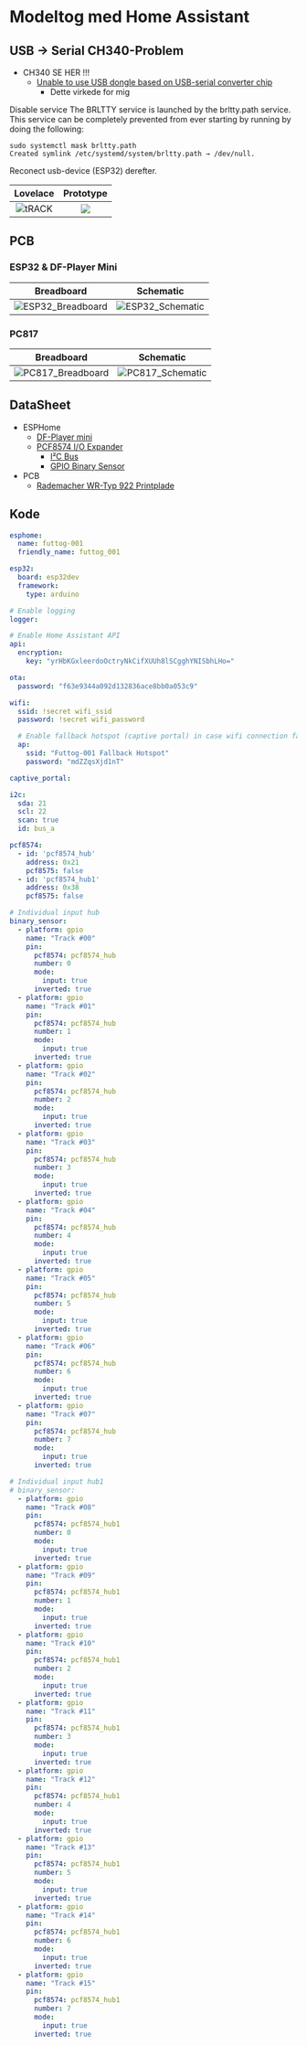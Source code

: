 # Modeltog med Home Assistant

## USB -> Serial CH340-Problem

* CH340 SE HER !!!
  * [Unable to use USB dongle based on USB-serial converter chip](https://unix.stackexchange.com/questions/670636/unable-to-use-usb-dongle-based-on-usb-serial-converter-chip)
    * Dette virkede for mig

Disable service
The BRLTTY service is launched by the brltty.path service. This service can be completely prevented from ever starting by running by doing the following:

```code
sudo systemctl mask brltty.path
Created symlink /etc/systemd/system/brltty.path → /dev/null.
```

Reconect usb-device (ESP32) derefter.

|Lovelace|Prototype|
|:---:|:---:|
|![tRACK](./Image/Track%2000%20-.%2015.png)|![](./Image/20230310_212205.jpg) |

## PCB

### ESP32 & DF-Player Mini

|Breadboard|Schematic|
|:--:|:--:|
|![ESP32_Breadboard](./Image/ESP32_Breadboard.png)|![ESP32_Schematic](./Image/ESP32_Schematic.png)

### PC817

|Breadboard|Schematic|
|:--:|:--:|
|![PC817_Breadboard](./Image/PC817_Breadboard.png)|![PC817_Schematic](./Image/PC817_Schematic.png)

## DataSheet

* ESPHome
  * [DF-Player mini](https://esphome.io/components/dfplayer.html?highlight=df+player)
  * [PCF8574 I/O Expander](https://esphome.io/components/pcf8574.html?highlight=pcf8574)
    * [I²C Bus](https://esphome.io/components/i2c.html#i2c)
    * [GPIO Binary Sensor](https://esphome.io/components/binary_sensor/gpio.html)
* PCB
  * [Rademacher WR-Typ 922 Printplade](https://www.conradelektronik.dk/p/rademacher-wr-typ-922-printplade-til-eksperimenter-hardt-papir-l-x-b-160-mm-x-100-mm-35-m-rastermal-254-mm-indhold-521214)

## Kode

```yaml
esphome:
  name: futtog-001
  friendly_name: futtog_001

esp32:
  board: esp32dev
  framework:
    type: arduino

# Enable logging
logger:

# Enable Home Assistant API
api:
  encryption:
    key: "yrHbKGxleerdoOctryNkCifXUUh8lSCgghYNISbhLHo="

ota:
  password: "f63e9344a092d132836ace8bb0a053c9"

wifi:
  ssid: !secret wifi_ssid
  password: !secret wifi_password

  # Enable fallback hotspot (captive portal) in case wifi connection fails
  ap:
    ssid: "Futtog-001 Fallback Hotspot"
    password: "mdZZqsXjd1nT"

captive_portal:

i2c:
  sda: 21
  scl: 22
  scan: true
  id: bus_a    

pcf8574:
  - id: 'pcf8574_hub'
    address: 0x21
    pcf8575: false
  - id: 'pcf8574_hub1'
    address: 0x38
    pcf8575: false

# Individual input hub
binary_sensor:
  - platform: gpio
    name: "Track #00"
    pin:
      pcf8574: pcf8574_hub
      number: 0
      mode:
        input: true
      inverted: true
  - platform: gpio
    name: "Track #01"
    pin:
      pcf8574: pcf8574_hub
      number: 1
      mode:
        input: true
      inverted: true
  - platform: gpio
    name: "Track #02"
    pin:
      pcf8574: pcf8574_hub
      number: 2
      mode:
        input: true
      inverted: true
  - platform: gpio
    name: "Track #03"
    pin:
      pcf8574: pcf8574_hub
      number: 3
      mode:
        input: true
      inverted: true
  - platform: gpio
    name: "Track #04"
    pin:
      pcf8574: pcf8574_hub
      number: 4
      mode:
        input: true
      inverted: true
  - platform: gpio
    name: "Track #05"
    pin:
      pcf8574: pcf8574_hub
      number: 5
      mode:
        input: true
      inverted: true
  - platform: gpio
    name: "Track #06"
    pin:
      pcf8574: pcf8574_hub
      number: 6
      mode:
        input: true
      inverted: true
  - platform: gpio
    name: "Track #07"
    pin:
      pcf8574: pcf8574_hub
      number: 7
      mode:
        input: true
      inverted: true

# Individual input hub1
# binary_sensor:
  - platform: gpio
    name: "Track #08"
    pin:
      pcf8574: pcf8574_hub1
      number: 0
      mode:
        input: true
      inverted: true
  - platform: gpio
    name: "Track #09"
    pin:
      pcf8574: pcf8574_hub1
      number: 1
      mode:
        input: true
      inverted: true
  - platform: gpio
    name: "Track #10"
    pin:
      pcf8574: pcf8574_hub1
      number: 2
      mode:
        input: true
      inverted: true
  - platform: gpio
    name: "Track #11"
    pin:
      pcf8574: pcf8574_hub1
      number: 3
      mode:
        input: true
      inverted: true
  - platform: gpio
    name: "Track #12"
    pin:
      pcf8574: pcf8574_hub1
      number: 4
      mode:
        input: true
      inverted: true
  - platform: gpio
    name: "Track #13"
    pin:
      pcf8574: pcf8574_hub1
      number: 5
      mode:
        input: true
      inverted: true
  - platform: gpio
    name: "Track #14"
    pin:
      pcf8574: pcf8574_hub1
      number: 6
      mode:
        input: true
      inverted: true
  - platform: gpio
    name: "Track #15"
    pin:
      pcf8574: pcf8574_hub1
      number: 7
      mode:
        input: true
      inverted: true

```